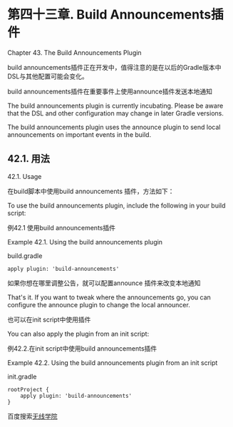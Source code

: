 # **第四十三章. Build Announcements插件**

Chapter 43. The Build Announcements Plugin

build announcements插件正在开发中，值得注意的是在以后的Gradle版本中DSL与其他配置可能会变化。

build announcements插件在重要事件上使用announce插件发送本地通知

The build announcements plugin is currently incubating. Please be aware that the DSL and other configuration may change in later Gradle versions. 

The build announcements plugin uses the announce plugin to send local announcements on important events in the build.

## **42.1. 用法**

42.1. Usage

在build脚本中使用build announcements 插件，方法如下：

To use the build announcements plugin, include the following in your build script:

例42.1 使用build announcements插件

Example 42.1. Using the build announcements plugin

build.gradle
```
apply plugin: 'build-announcements'
```

如果你想在哪里调整公告，就可以配置announce 插件来改变本地通知

That's it. If you want to tweak where the announcements go, you can configure the announce plugin to change the local announcer. 

也可以在init script中使用插件

You can also apply the plugin from an init script:

例42.2.在init script中使用build announcements插件

Example 42.2. Using the build announcements plugin from an init script

init.gradle
```
rootProject {
    apply plugin: 'build-announcements'
}
```
百度搜索[无线学院](http://wirelesscollege.cn)
